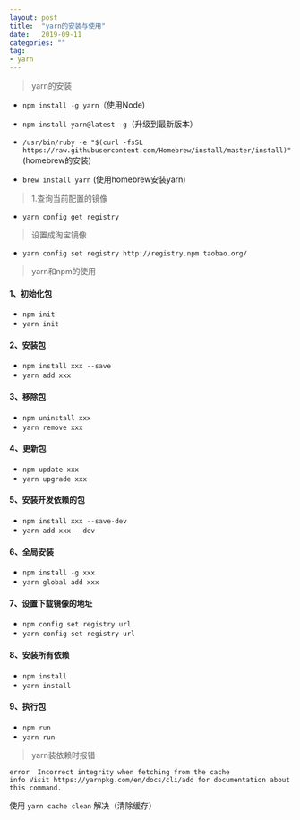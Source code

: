 ```yaml
---
layout: post
title:  "yarn的安装与使用"
date:   2019-09-11
categories: ""
tag:
- yarn 
--- 
```



> yarn的安装

* `npm install -g yarn`（使用Node) 
* `npm install yarn@latest -g`（升级到最新版本）

* `/usr/bin/ruby -e "$(curl -fsSL https://raw.githubusercontent.com/Homebrew/install/master/install)"` (homebrew的安装)
* `brew install yarn` (使用homebrew安装yarn)


> 1.查询当前配置的镜像

* `yarn config get registry`


>设置成淘宝镜像

* `yarn config set registry http://registry.npm.taobao.org/`

> yarn和npm的使用

#### 1、初始化包
* `npm init`
* `yarn init`
#### 2、安装包
* `npm install xxx --save`
* `yarn add xxx`
#### 3、移除包
* `npm uninstall xxx`
* `yarn remove xxx`
#### 4、更新包
* `npm update xxx`
* `yarn upgrade xxx`
#### 5、安装开发依赖的包
* `npm install xxx --save-dev`
* `yarn add xxx --dev`
#### 6、全局安装
* `npm install -g xxx`
* `yarn global add xxx`
#### 7、设置下载镜像的地址
* `npm config set registry url`
* `yarn config set registry url`
#### 8、安装所有依赖
* `npm install`
* `yarn install`
#### 9、执行包
* `npm run`
* `yarn run`

> yarn装依赖时报错

```
error  Incorrect integrity when fetching from the cache
info Visit https://yarnpkg.com/en/docs/cli/add for documentation about this command. 
```
使用 `yarn cache clean` 解决（清除缓存）